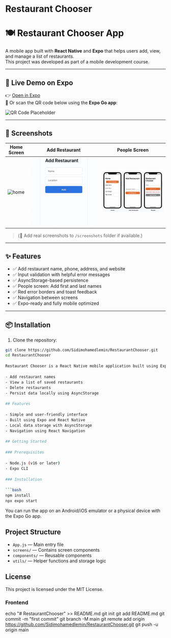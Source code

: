 # Restaurant Chooser
# 🍽️ Restaurant Chooser App

A mobile app built with **React Native** and **Expo** that helps users add, view, and manage a list of restaurants.  
This project was developed as part of a mobile development course.

---

## 🚀 Live Demo on Expo

👉 [Open in Expo](https://expo.dev/@sidi63/restaurantchooser)  
📱 Or scan the QR code below using the **Expo Go app**:

![QR Code Placeholder](https://api.qrserver.com/v1/create-qr-code/?size=150x150&data=https://expo.dev/@sidi63/restaurantchooser)

---

## 📸 Screenshots

| Home Screen | Add Restaurant | People Screen |
|-------------|----------------|----------------|
| ![home](screenshots/home.png) | ![add](screenshots/add.png) | ![people](screenshots/people.png) |

> (📌 Add real screenshots to `/screenshots` folder if available.)

---

## ✨ Features

- ✅ Add restaurant name, phone, address, and website
- ✅ Input validation with helpful error messages
- ✅ AsyncStorage-based persistence
- ✅ People screen: Add first and last names
- ✅ Red error borders and toast feedback
- ✅ Navigation between screens
- ✅ Expo-ready and fully mobile optimized

---

## 📦 Installation

1. Clone the repository:

```bash
git clone https://github.com/Sidimohamedlemin/RestaurantChooser.git
cd RestaurantChooser

Restaurant Chooser is a React Native mobile application built using Expo. The app allows users to:

- Add restaurant names
- View a list of saved restaurants
- Delete restaurants
- Persist data locally using AsyncStorage

## Features

- Simple and user-friendly interface
- Built using Expo and React Native
- Local data storage with AsyncStorage
- Navigation using React Navigation

## Getting Started

### Prerequisites

- Node.js (v16 or later)
- Expo CLI

### Installation

```bash
npm install
npx expo start
```

You can run the app on an Android/iOS emulator or a physical device with the Expo Go app.

## Project Structure

- `App.js` — Main entry file
- `screens/` — Contains screen components
- `components/` — Reusable components
- `utils/` — Helper functions and storage logic

## License

This project is licensed under the MIT License.
### Frontend
echo "# RestaurantChooser" >> README.md
git init
git add README.md
git commit -m "first commit"
git branch -M main
git remote add origin https://github.com/Sidimohamedlemin/RestaurantChooser.git
git push -u origin main